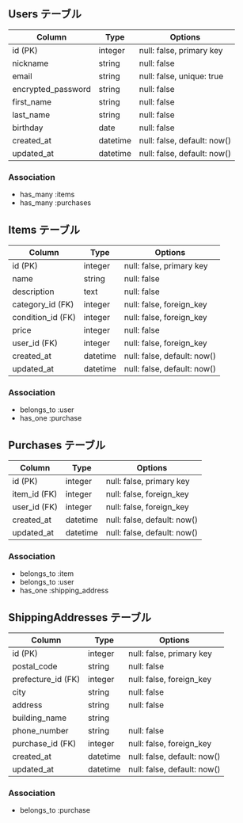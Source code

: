 ## Users テーブル

| Column              | Type    | Options                     |
|---------------------|---------|-----------------------------|
| id (PK)             | integer | null: false, primary key    |
| nickname            | string  | null: false                 |
| email               | string  | null: false, unique: true   |
| encrypted_password  | string  | null: false                 |
| first_name          | string  | null: false                 |
| last_name           | string  | null: false                 |
| birthday            | date    | null: false                 |
| created_at          | datetime| null: false, default: now() |
| updated_at          | datetime| null: false, default: now() |

### Association
- has_many :items
- has_many :purchases

## Items テーブル

| Column              | Type    | Options                      |
|---------------------|---------|------------------------------|
| id (PK)             | integer | null: false, primary key     |
| name                | string  | null: false                  |
| description         | text    | null: false                  |
| category_id (FK)    | integer | null: false, foreign_key     |
| condition_id (FK)   | integer | null: false, foreign_key     |
| price               | integer | null: false                  |
| user_id (FK)        | integer | null: false, foreign_key     |
| created_at          | datetime| null: false, default: now()  |
| updated_at          | datetime| null: false, default: now()  |

### Association
- belongs_to :user
- has_one :purchase

## Purchases テーブル

| Column              | Type    | Options                      |
|---------------------|---------|------------------------------|
| id (PK)             | integer | null: false, primary key     |
| item_id (FK)        | integer | null: false, foreign_key     |
| user_id (FK)        | integer | null: false, foreign_key     |
| created_at          | datetime| null: false, default: now()  |
| updated_at          | datetime| null: false, default: now()  |

### Association
- belongs_to :item
- belongs_to :user
- has_one :shipping_address

## ShippingAddresses テーブル

| Column              | Type    | Options                      |
|---------------------|---------|------------------------------|
| id (PK)             | integer | null: false, primary key     |
| postal_code         | string  | null: false                  |
| prefecture_id (FK)  | integer | null: false, foreign_key     |
| city                | string  | null: false                  |
| address             | string  | null: false                  |
| building_name       | string  |                              |
| phone_number        | string  | null: false                  |
| purchase_id (FK)    | integer | null: false, foreign_key     |
| created_at          | datetime| null: false, default: now()  |
| updated_at          | datetime| null: false, default: now()  |

### Association
- belongs_to :purchase
